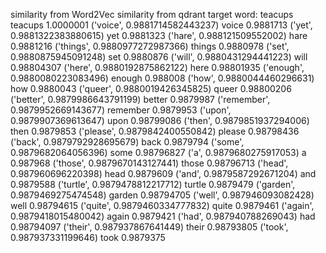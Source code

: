 similarity from Word2Vec            similarity from qdrant
target word: teacups                teacups 1.0000001
('voice', 0.9881714582443237)       voice 0.9881713
('yet', 0.9881322383880615)         yet 0.9881323
('hare', 0.988121509552002)         hare 0.9881216
('things', 0.9880977272987366)      things 0.9880978
('set', 0.9880875945091248)         set 0.9880876
('will', 0.9880431294441223)        will 0.98804307
('here', 0.9880192875862122)        here 0.98801935
('enough', 0.9880080223083496)      enough 0.988008
('how', 0.9880044460296631)         how 0.9880043
('queer', 0.9880019426345825)       queer 0.98800206
('better', 0.9879986643791199)      better 0.9879987
('remember', 0.9879952669143677)    remember 0.9879953
('upon', 0.9879907369613647)        upon 0.98799086
('then', 0.9879851937294006)        then 0.9879853
('please', 0.9879842400550842)      please 0.98798436
('back', 0.9879792928695679)        back 0.9879794
('some', 0.9879682064056396)        some 0.98796827
('a', 0.9879680275917053)           a 0.987968
('those', 0.9879670143127441)       those 0.98796713
('head', 0.987960696220398)         head 0.9879609
('and', 0.9879587292671204)         and 0.9879588
('turtle', 0.9879478812217712)      turtle 0.9879479
('garden', 0.9879469275474548)      garden 0.98794705
('well', 0.987946093082428)         well 0.98794615
('quite', 0.9879460334777832)       quite 0.9879461
('again', 0.9879418015480042)       again 0.9879421
('had', 0.987940788269043)          had 0.98794097
('their', 0.987937867641449)        their 0.98793805
('took', 0.987937331199646)         took 0.9879375
